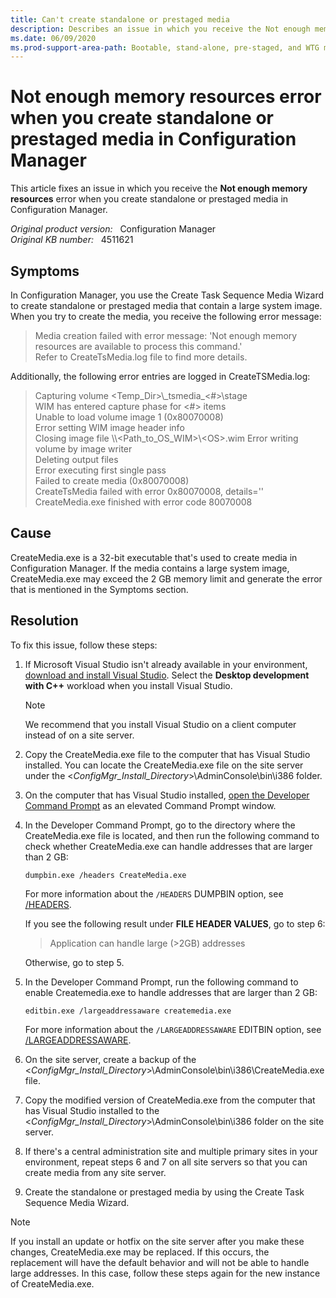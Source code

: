 ```yaml
---
title: Can't create standalone or prestaged media
description: Describes an issue in which you receive the Not enough memory resources error when you create Configuration Manager standalone or prestaged media.
ms.date: 06/09/2020
ms.prod-support-area-path: Bootable, stand-alone, pre-staged, and WTG media
---
```

# Not enough memory resources error when you create standalone or prestaged media in Configuration Manager

This article fixes an issue in which you receive the **Not enough memory resources** error when you create standalone or prestaged media in Configuration Manager.

_Original product version:_ &nbsp; Configuration Manager  
_Original KB number:_ &nbsp; 4511621

## Symptoms

In Configuration Manager, you use the Create Task Sequence Media Wizard to create standalone or prestaged media that contain a large system image. When you try to create the media, you receive the following error message:

> Media creation failed with error message: 'Not enough memory resources are available to process this command.'  
> Refer to CreateTsMedia.log file to find more details.

Additionally, the following error entries are logged in CreateTSMedia.log:

> Capturing volume <Temp_Dir>\\_tsmedia\_<#>\stage  
> WIM has entered capture phase for <#> items  
> Unable to load volume image 1 (0x80070008)  
> Error setting WIM image header info  
> Closing image file \\\\<Path_to_OS_WIM>\\\<OS>.wim
> Error writing volume by image writer  
> Deleting output files  
> Error executing first single pass  
> Failed to create media (0x80070008)  
> CreateTsMedia failed with error 0x80070008, details=''  
> CreateMedia.exe finished with error code 80070008

## Cause

CreateMedia.exe is a 32-bit executable that's used to create media in Configuration Manager. If the media contains a large system image, CreateMedia.exe may exceed the 2 GB memory limit and generate the error that is mentioned in the Symptoms section.

## Resolution

To fix this issue, follow these steps:

1. If Microsoft Visual Studio isn't already available in your environment, [download and install Visual Studio](/visualstudio/install/install-visual-studio?view=vs-2019). Select the **Desktop development with C++** workload when you install Visual Studio.

   > [!NOTE]
   > We recommend that you install Visual Studio on a client computer instead of on a site server.

2. Copy the CreateMedia.exe file to the computer that has Visual Studio installed. You can locate the CreateMedia.exe file on the site server under the <*ConfigMgr_Install_Directory*>\AdminConsole\bin\i386 folder.
3. On the computer that has Visual Studio installed, [open the Developer Command Prompt](/cpp/build/building-on-the-command-line?view=vs-2019#developer_command_prompt) as an elevated Command Prompt window.
4. In the Developer Command Prompt, go to the directory where the CreateMedia.exe file is located, and then run the following command to check whether CreateMedia.exe can handle addresses that are larger than 2 GB:

   ```console
   dumpbin.exe /headers CreateMedia.exe
   ```

   For more information about the `/HEADERS` DUMPBIN option, see [/HEADERS](/cpp/build/reference/headers?view=vs-2019).

   If you see the following result under **FILE HEADER VALUES**, go to step 6:

   > Application can handle large (>2GB) addresses

   Otherwise, go to step 5.

5. In the Developer Command Prompt, run the following command to enable Createmedia.exe to handle addresses that are larger than 2 GB:

   ```console
   editbin.exe /largeaddressaware createmedia.exe
   ```

   For more information about the `/LARGEADDRESSAWARE` EDITBIN option, see [/LARGEADDRESSAWARE](/cpp/build/reference/largeaddressaware?view=vs-2019).

6. On the site server, create a backup of the <*ConfigMgr_Install_Directory*>\AdminConsole\bin\i386\CreateMedia.exe file.
7. Copy the modified version of CreateMedia.exe from the computer that has Visual Studio installed to the <*ConfigMgr_Install_Directory*>\AdminConsole\bin\i386 folder on the site server.
8. If there's a central administration site and multiple primary sites in your environment, repeat steps 6 and 7 on all site servers so that you can create media from any site server.
9. Create the standalone or prestaged media by using the Create Task Sequence Media Wizard.

> [!NOTE]
> If you install an update or hotfix on the site server after you make these changes, CreateMedia.exe may be replaced. If this occurs, the replacement will have the default behavior and will not be able to handle large addresses. In this case, follow these steps again for the new instance of CreateMedia.exe.
